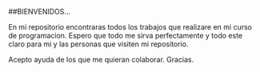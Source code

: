 ##BIENVENIDOS... 


En  mi repositorio encontraras todos los trabajos que realizare en mi curso de programacion.
Espero que todo me sirva perfectamente y todo  este claro  para mi y las personas que visiten  mi  repositorio.

Acepto  ayuda de los que me quieran  colaborar.
Gracias.
